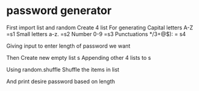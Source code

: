 # password generator 

First import list and random 
Create 4 list 
For generating 
Capital letters A-Z =s1
Small letters a-z.  =s2
Number 0-9 =s3
Punctuations */3+@$): = s4

Giving input to enter length of password we want

Then
Create new empty list s
Appending other 4 lists to s

Using random.shuffle
Shuffle the items in list

And print desire password based on length

